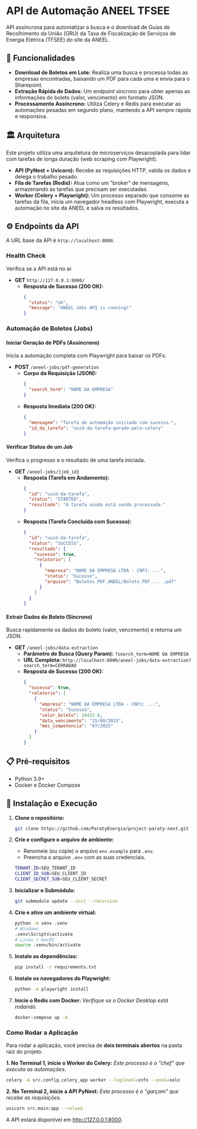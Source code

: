 # API de Automação ANEEL TFSEE

API assíncrona para automatizar a busca e o download de Guias de Recolhimento da União (GRU) da Taxa de Fiscalização de Serviços de Energia Elétrica (TFSEE) do site da ANEEL.

## 🚀 Funcionalidades

- **Download de Boletos em Lote:** Realiza uma busca e processa todas as empresas encontradas, baixando um PDF para cada uma e envia para o Sharepoint.
- **Extração Rápida de Dados:** Um endpoint síncrono para obter apenas as informações do boleto (valor, vencimento) em formato JSON.
- **Processamento Assíncrono:** Utiliza Celery e Redis para executar as automações pesadas em segundo plano, mantendo a API sempre rápida e responsiva.


## 🏛️ Arquitetura

Este projeto utiliza uma arquitetura de microserviços desacoplada para lidar com tarefas de longa duração (web scraping com Playwright).

- **API (PyNest + Uvicorn):** Recebe as requisições HTTP, valida os dados e delega o trabalho pesado.
- **Fila de Tarefas (Redis):** Atua como um "broker" de mensagens, armazenando as tarefas que precisam ser executadas.
- **Worker (Celery + Playwright):** Um processo separado que consome as tarefas da fila, inicia um navegador headless com Playwright, executa a automação no site da ANEEL e salva os resultados.


## ⚙️ Endpoints da API

A URL base da API é `http://localhost:8000`.

### Health Check

Verifica se a API está no ar.

- **GET** `http://127.0.0.1:8000/`
  - **Resposta de Sucesso (200 OK):**
    ```json
    {
      "status": "ok",
      "message": "ANEEL Jobs API is running!"
    }
    ```

### Automação de Boletos (Jobs)

#### Iniciar Geração de PDFs (Assíncrono)

Inicia a automação completa com Playwright para baixar os PDFs.

- **POST** `/aneel-jobs/pdf-generation`
  - **Corpo da Requisição (JSON):**
    ```json
    {
      "search_term": "NOME DA EMPRESA"
    }
    ```
  - **Resposta Imediata (200 OK):**
    ```json
    {
      "mensagem": "Tarefa de automação iniciada com sucesso.",
      "id_da_tarefa": "uuid-da-tarefa-gerado-pelo-celery"
    }
    ```

#### Verificar Status de um Job

Verifica o progresso e o resultado de uma tarefa iniciada.

- **GET** `/aneel-jobs/{job_id}`
  - **Resposta (Tarefa em Andamento):**
    ```json
    {
      "id": "uuid-da-tarefa",
      "status": "STARTED",
      "resultado": "A tarefa ainda está sendo processada."
    }
    ```
  - **Resposta (Tarefa Concluída com Sucesso):**
    ```json
    {
      "id": "uuid-da-tarefa",
      "status": "SUCCESS",
      "resultado": {
        "sucesso": true,
        "relatorio": [
          {
            "empresa": "NOME DA EMPRESA LTDA - CNPJ: ...",
            "status": "Sucesso",
            "arquivo": "Boletos_PDF_ANEEL/Boleto_PDF_... .pdf"
          }
        ]
      }
    }
    ```

#### Extrair Dados do Boleto (Síncrono)

Busca rapidamente os dados do boleto (valor, vencimento) e retorna um JSON.

- **GET** `/aneel-jobs/data-extraction`
  - **Parâmetro de Busca (Query Param):**
    `?search_term=NOME DA EMPRESA`
  - **URL Completa:** `http://localhost:8000/aneel-jobs/data-extraction?search_term=CERRADAO`
  - **Resposta de Sucesso (200 OK):**
    ```json
    {
      "sucesso": true,
      "relatorio": [
        {
          "empresa": "NOME DA EMPRESA LTDA - CNPJ: ...",
          "status": "Sucesso",
          "valor_boleto": 18432.6,
          "data_vencimento": "15/08/2025",
          "mes_competencia": "07/2025"
        }
      ]
    }
    ```

## 📋 Pré-requisitos

- Python 3.9+
- Docker e Docker Compose

## 🚀 Instalação e Execução

1.  **Clone o repositório:**
    ```bash
    git clone https://github.com/ParatyEnergia/project-paraty-next.git
    ```

2. **Crie e configure o arquivo de ambiente:**
    - Renomeie (ou copie) o arquivo `env.example` para `.env`.
    - Preencha o arquivo `.env` com as suas credenciais.
    ```bash
    TENANT_ID=SEU_TENANT_ID
    CLIENT_ID_SUB=SEU_CLIENT_ID
    CLIENT_SECRET_SUB=SEU_CLIENT_SECRET
    ```

3. **Inicializar o Submódulo:**
    ```bash
    git submodule update --init --recursive
    ```

3.  **Crie e ative um ambiente virtual:**
    ```bash
    python -m venv .venv
    # Windows
    .venv\Scripts\activate
    # Linux / macOS
    source .venv/bin/activate
    ```

4.  **Instale as dependências:**
    ```bash
    pip install -r requirements.txt
    ```
5.  **Instale os navegadores do Playwright:**
    ```bash
    python -m playwright install
    ```

6.  **Inicie o Redis com Docker:**
    *Verifique se o Docker Desktop está rodando.*
    ```bash
    docker-compose up -d
    ```

### Como Rodar a Aplicação

Para rodar a aplicação, você precisa de **dois terminais abertos** na pasta raiz do projeto.

**1. No Terminal 1, inicie o Worker do Celery:**
   *Este processo é o "chef" que executa as automações.*
   ```bash
   celery -A src.config.celery_app worker --loglevel=info --pool=solo
   ```
**2. No Terminal 2, inicie a API PyNest:** 
    *Este processo é o "garçom" que recebe as requisições.*
   ```bash
   uvicorn src.main:app --reload
   ```

A API estará disponível em http://127.0.0.1:8000.